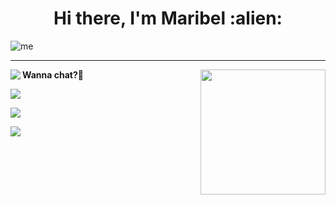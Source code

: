 <h1 align="center">Hi there, I'm Maribel :alien:</h1>

![me](https://github.com/maribelbhf/maribelbhf/blob/master/assets/resume.gif)

---

<img align="left" src="https://github-readme-stats.vercel.app/api?username=maribelbhf&theme=tokyonight&show_icons=true"/>


<img align='right' src='https://media.giphy.com/media/13HBDT4QSTpveU/giphy.gif' width='200"'>




<div>

**Wanna chat?:full_moon_with_face:**

![](https://img.shields.io/badge/maribelbhf-7289DA?style=flat-square&logo=discord&logoColor=white)

[![](https://img.shields.io/badge/Linkedin-blue?style=flat-square&logo=linkedin&logoColor=white)](https://www.linkedin.com/in/maribelhernandez94/)

[![](https://img.shields.io/badge/maribelbhf@gmail.com-red?style=flat-square&logo=gmail&logoColor=white)](mailto:maribelbhf@gmail.com)


</div>